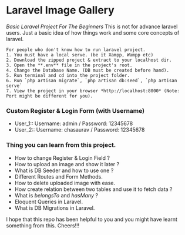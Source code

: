 # Laravel Image Gallery
*Basic Laravel Project For The Beginners*
This is not for advance laravel users. Just a basic idea of how things work and some core concepts of laravel.

    For people who don't know how to run laravel project.
    1. You must have a local serve. (be it Xampp, Wampp etc)
    2. Download the zipped project & extract to your localhost dir.
    3. Open the **.env** file in the project's root.
    4. Change the Database Name. (DB must be created before hand).
    5. Run terminal and cd into the project folder.
    6. Run `php artisan migrate`, `php artisan db:seed`, `php artisan serve`
    7. View the project in your browser *http://localhost:8000* (Note: Port might be different for you).

### Custom Register & Login Form (with Username)
- User_1:: Username: admin / Password: 12345678
- User_2:: Username: chasaurav / Password: 12345678

### Thing you can learn from this project.
- How to change Register & Login Field ?
- How to upload an image and show it later ?
- What is DB Seeder and how to use one ?
- Different Routes and Form Methods.
- How to delete uploaded image with ease.
- How create relation between two tables and use it to fetch data ?
- What is *belongsTo* and *hasMany* ?
- Eloquent Queries in Laravel.
- What is DB Migrations in Laravel.

I hope that this repo has been helpful to you and you might have learnt something from this. Cheers!!!
